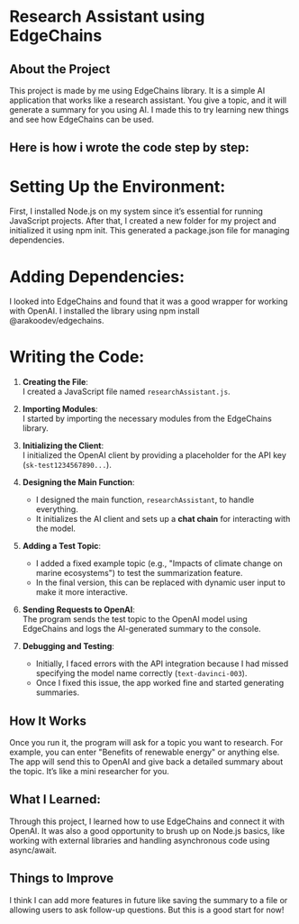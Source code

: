 
# Research Assistant using EdgeChains

## About the Project
This project is made by me using EdgeChains library. It is a simple AI application that works like a research assistant. You give a topic, and it will generate a summary for you using AI. I made this to try learning new things and see how EdgeChains can be used.


## Here is how i wrote the code step by step:

# Setting Up the Environment:
First, I installed Node.js on my system since it’s essential for running JavaScript projects. After that, I created a new folder for my project and initialized it using npm init. This generated a package.json file for managing dependencies.

# Adding Dependencies:
I looked into EdgeChains and found that it was a good wrapper for working with OpenAI. I installed the library using npm install @arakoodev/edgechains.

# Writing the Code:
1. **Creating the File**:  
   I created a JavaScript file named `researchAssistant.js`.  

2. **Importing Modules**:  
   I started by importing the necessary modules from the EdgeChains library.  

3. **Initializing the Client**:  
   I initialized the OpenAI client by providing a placeholder for the API key (`sk-test1234567890...`).  

4. **Designing the Main Function**:  
   - I designed the main function, `researchAssistant`, to handle everything.  
   - It initializes the AI client and sets up a **chat chain** for interacting with the model.  

5. **Adding a Test Topic**:  
   - I added a fixed example topic (e.g., "Impacts of climate change on marine ecosystems") to test the summarization feature.  
   - In the final version, this can be replaced with dynamic user input to make it more interactive.  

6. **Sending Requests to OpenAI**:  
   The program sends the test topic to the OpenAI model using EdgeChains and logs the AI-generated summary to the console.  

7. **Debugging and Testing**:  
   - Initially, I faced errors with the API integration because I had missed specifying the model name correctly (`text-davinci-003`).  
   - Once I fixed this issue, the app worked fine and started generating summaries.  

## How It Works
Once you run it, the program will ask for a topic you want to research. For example, you can enter "Benefits of renewable energy" or anything else. The app will send this to OpenAI and give back a detailed summary about the topic. It’s like a mini researcher for you.

## What I Learned:
Through this project, I learned how to use EdgeChains and connect it with OpenAI. It was also a good opportunity to brush up on Node.js basics, like working with external libraries and handling asynchronous code using async/await.

## Things to Improve
I think I can add more features in future like saving the summary to a file or allowing users to ask follow-up questions. But this is a good start for now!
